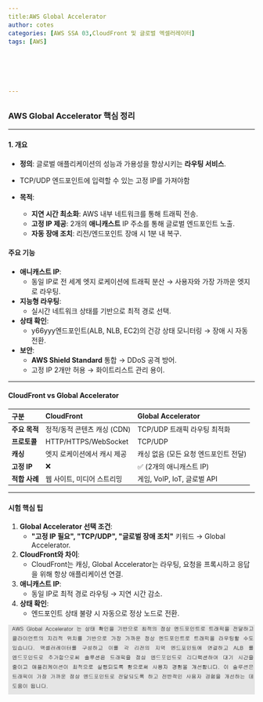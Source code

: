 ```yaml
---
title:AWS Global Accelerator
author: cotes   
categories: [AWS SSA 03,CloudFront 및 글로벌 엑셀러레이터]
tags: [AWS]





---
```


## 

### **AWS Global Accelerator 핵심 정리**

------

#### **1. 개요**

- **정의**: 글로벌 애플리케이션의 성능과 가용성을 향상시키는 **라우팅 서비스**.
- TCP/UDP 엔드포인트에 입력할 수 있는 고정 IP를 가져야함

- **목적**:
  - **지연 시간 최소화**: AWS 내부 네트워크를 통해 트래픽 전송.
  - **고정 IP 제공**: 2개의 **애니캐스트** IP 주소를 통해 글로벌 엔드포인트 노출.
  - **자동 장애 조치**: 리전/엔드포인트 장애 시 1분 내 복구.

#### **주요 기능**

- **애니캐스트 IP**:
  - 동일 IP로 전 세계 엣지 로케이션에 트래픽 분산 → 사용자와 가장 가까운 엣지로 라우팅.
- **지능형 라우팅**:
  - 실시간 네트워크 상태를 기반으로 최적 경로 선택.
- **상태 확인**:
  - y66yyy엔드포인트(ALB, NLB, EC2)의 건강 상태 모니터링 → 장애 시 자동 전환.
- **보안**:
  - **AWS Shield Standard** 통합 → DDoS 공격 방어.
  - 고정 IP 2개만 허용 → 화이트리스트 관리 용이.

------

#### **CloudFront vs Global Accelerator**

| **구분**      | **CloudFront**              | **Global Accelerator**                |
| :------------ | :-------------------------- | :------------------------------------ |
| **주요 목적** | 정적/동적 콘텐츠 캐싱 (CDN) | TCP/UDP 트래픽 라우팅 최적화          |
| **프로토콜**  | HTTP/HTTPS/WebSocket        | TCP/UDP                               |
| **캐싱**      | 엣지 로케이션에서 캐시 제공 | 캐싱 없음 (모든 요청 엔드포인트 전달) |
| **고정 IP**   | ❌                           | ✅ (2개의 애니캐스트 IP)               |
| **적합 사례** | 웹 사이트, 미디어 스트리밍  | 게임, VoIP, IoT, 글로벌 API           |

------

#### **시험 핵심 팁**

1. **Global Accelerator 선택 조건**:
   - **"고정 IP 필요", "TCP/UDP", "글로벌 장애 조치"** 키워드 → Global Accelerator.
2. **CloudFront와 차이**:
   - CloudFront는 캐싱, Global Accelerator는 라우팅, 요청을 프록시하고 응답을 위해 항상 애플리케이션 연결.
3. **애니캐스트 IP**:
   - 동일 IP로 최적 경로 라우팅 → 지연 시간 감소.
4. **상태 확인**:
   - 엔드포인트 상태 불량 시 자동으로 정상 노드로 전환.

<img src="../../../assets/cisco_post_img/2025-04-30-AWS Global Accelator//image-20250507165725376.png" alt="image-20250507165725376" style="zoom:50%;" />